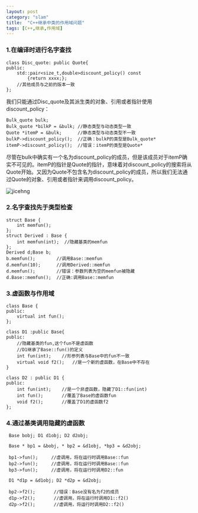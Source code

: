 ```yaml
---
layout: post
category: "slam"
title:  "C++继承中类的作用域问题"
tags: [C++,继承,作用域]
---
```


### 1.在编译时进行名字查找

    class Disc_quote: public Quote{
	public:
		std::pair<size_t,double>discount_policy() const
			{return xxxx;};
		//其他成员与之前的版本一致
	};

<!-- more -->

  我们只能通过Disc_quote及其派生类的对象、引用或者指针使用discount_policy：

	Bulk_quote bulk;
	Bulk_quote *bilkP = &bulk; //静态类型与动态类型一致
	Quote *itemP = &bulk;      //静态类型与动态类型不一致
	bulkP->discount_policy();  //正确：bulkP的类型是Bulk_quote*
	itemP->discount_policy();  //错误：itemP的类型是Quote*

  尽管在bulk中确实有一个名为discount_policy的成员，但是该成员对于itemP确实不可见的。itemP的指针是Quote的指针，意味着对discount_policy的搜索将从Quote开始。又因为Quote不包含名为discount_policy的成员，所以我们无法通过Quote的对象、引用或者指针来调用discount_policy。

  ![jicehng](https://thumbnail0.baidupcs.com/thumbnail/5247cbf8673ef076abdc97186f50025a?fid=559684340-250528-544839566799888&time=1509087600&rt=pr&sign=FDTAER-DCb740ccc5511e5e8fedcff06b081203-Bb9Y06iGQlKENJPpuxz3T%2bz2Y0A%3d&expires=8h&chkbd=0&chkv=0&dp-logid=6949779929032645922&dp-callid=0&size=c10000_u10000&quality=90&vuk=559684340&ft=image)

### 2.名字查找先于类型检查

    struct Base {
		int memfun();
	};
	struct Derived : Base {
		int memfun(int);  //隐藏基类的memfun
	};
	Derived d;Base b;
	b.memfun();        //调用Base::memfun
	d.memfun(10);      //调用Derived::memfun
	d.memfun();        //错误：参数列表为空的memfun被隐藏
	d.Base::memfun();  //正确:调用Base::memfun

### 3.虚函数与作用域

    class Base {
	public:
		virtual int fun();
	};

	class D1 :public Base{
	public:
		//隐藏基类的fun,这个fun不是虚函数
		//D1继承了Base::fun()的定义
		int fun(int);    //形参列表与Base中的fun不一致
		virtual void f2();   //是一个新的虚函数，在Base中不存在
	}

	class D2 : public D1 {
	public:
		int fun(int);    //是一个非虚函数，隐藏了D1::fun(int)
		int fun();       //覆盖了Base的虚函数fun
		void f2();       //覆盖了D1的虚函数f2
	};

### 4.通过基类调用隐藏的虚函数

	 Base bobj; D1 d1obj; D2 d2obj;

	 Base * bp1 = &bobj, * bp2 = &d1obj, *bp3 = &d2obj;
	
	 bp1->fun();     //虚调用，将在运行时调用Base::fun
	 bp2->fun();     //虚调用，将在运行时调用Base::fun
	 bp3->fun();     //虚调用，将在运行时调用D2::fun
	
	 D1 *d1p = &d1obj; D2 *d2p = &d2obj;

	 bp2->f2();       //错误：Base没有名为f2的成员    
	 d1p->f2();       //虚调用，将在运行时调用D1::f2()
	 d2p->f2();       //虚调用，将运行时调用D2::f2()
  





